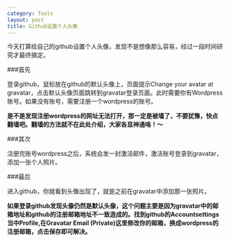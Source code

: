 ```yaml
---
category: Tools
layout: post
title: Github设置个人头像 
---
```


今天打算给自己的github设置个人头像，发现不是想像那么容易，经过一段时间研究才最终搞定。

###首先

登录github，鼠标放在github的默认头像上，页面提示Change your avatar at gravatar，点击默认头像页面跳转到gravatar登录页面。此时需要你有Wordpress账号。如果没有账号，需要注册一个wordpress的账号。

**是不是发现注册wordpress的网址无法打开，那一定是被墙了，不要犹豫，快点翻墙吧。翻墙的方法就不在此处介绍，大家各显神通咯！～**

###其次

注册完账号wordpress之后，系统会发一封激活邮件，激活账号登录到gravatar，添加一张个人照片。

###最后

进入github，你就看到头像出现了，就是之前在gravatar中添加那一张照片。

**如果登录github发现头像仍然是默认头像，这个问题主要是因为gravatar中的邮箱地址和github的注册邮箱地址不一致造成的。找到github的Accountsettings当中Profile,在Gravatar Email (Private)这里修改你的邮箱，换成wordpress的注册邮箱，点击保存即可解决。**








